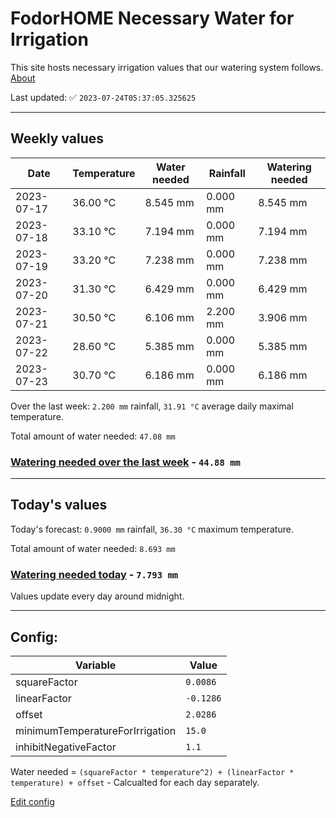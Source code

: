 # FodorHOME Necessary Water for Irrigation

This site hosts necessary irrigation values that our watering system follows. [About](https://github.com/redyau/irrigation)

Last updated: ✅ `2023-07-24T05:37:05.325625`

---

## Weekly values

| Date | Temperature | Water needed | Rainfall | Watering needed |
|-----|-----|-----|-----|-----|
| 2023-07-17 | 36.00 °C | 8.545 mm | 0.000 mm | 8.545 mm |
| 2023-07-18 | 33.10 °C | 7.194 mm | 0.000 mm | 7.194 mm |
| 2023-07-19 | 33.20 °C | 7.238 mm | 0.000 mm | 7.238 mm |
| 2023-07-20 | 31.30 °C | 6.429 mm | 0.000 mm | 6.429 mm |
| 2023-07-21 | 30.50 °C | 6.106 mm | 2.200 mm | 3.906 mm |
| 2023-07-22 | 28.60 °C | 5.385 mm | 0.000 mm | 5.385 mm |
| 2023-07-23 | 30.70 °C | 6.186 mm | 0.000 mm | 6.186 mm |


Over the last week: `2.200 mm` rainfall, `31.91 °C` average daily maximal temperature.

Total amount of water needed: `47.08 mm`

### [Watering needed over the last week](lastweek.txt) - `44.88 mm`

---

## Today's values

Today's forecast: `0.9000 mm` rainfall, `36.30 °C` maximum temperature.

Total amount of water needed: `8.693 mm`

### [Watering needed today](today.txt) - `7.793 mm`

Values update every day around midnight.

---

## Config:

| Variable | Value |
|-----|-----|
| squareFactor | `0.0086` |
| linearFactor | `-0.1286` |
| offset | `2.0286` |
| minimumTemperatureForIrrigation | `15.0` |
| inhibitNegativeFactor | `1.1` |

Water needed = `(squareFactor * temperature^2) + (linearFactor * temperature) + offset` - Calcualted for each day separately.

[Edit config](https://github.com/RedyAu/irrigation/edit/main/config.json)
